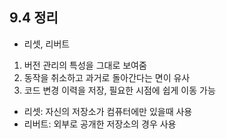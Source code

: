## 9.4 정리
- 리셋, 리버트
 1. 버전 관리의 특성을 그대로 보여줌
 2. 동작을 취소하고 과거로 돌아간다는 면이 유사
 3. 코드 변경 이력을 저장, 필요한 시점에 쉽게 이동 가능
 
- 리셋: 자신의 저장소가 컴퓨터에만 있을때 사용
- 리버트: 외부로 공개한 저장소의 경우 사용
